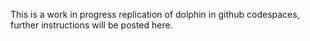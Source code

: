 This is a work in progress replication of dolphin in github codespaces, further instructions will be posted here.

